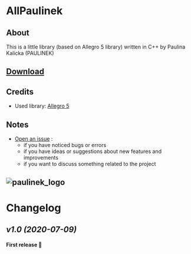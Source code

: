 ﻿# AllPaulinek

## About

This is a little library (based on Allegro 5 library) written in C++ by Paulina Kalicka (PAULINEK)

## [Download](https://github.com/Paulinek-13/AllPaulinek/releases)

## Credits

- Used library: [Allegro 5](https://liballeg.org/)

## Notes

* [Open an issue](https://github.com/Paulinek-13/AllPaulinek/issues) :
  - if you have noticed bugs or errors
  - if you have ideas or suggestions about new features and improvements
  - if you want to discuss something related to the project

## ![paulinek_logo](https://raw.githubusercontent.com/Paulinek-13/Paulinek-13.github.io/master/PAULINEK.ico)

# Changelog

## _v1.0_ *(2020-07-09)* 

#### First release 👏
